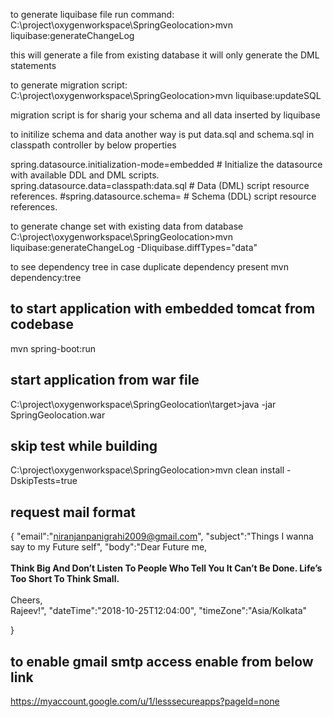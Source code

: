 to generate liquibase file run command:
C:\project\oxygenworkspace\SpringGeolocation>mvn liquibase:generateChangeLog
 
 this will generate a file from existing database it will only generate the DML statements 


to generate migration script:
C:\project\oxygenworkspace\SpringGeolocation>mvn liquibase:updateSQL

migration script is for sharig your schema and all data inserted by liquibase



to initilize schema and data another way is put data.sql and schema.sql in classpath controller by below properties


spring.datasource.initialization-mode=embedded # Initialize the datasource with available DDL and DML scripts.
spring.datasource.data=classpath:data.sql  # Data (DML) script resource references.
#spring.datasource.schema= # Schema (DDL) script resource references.


to generate change set with existing data from database 
C:\project\oxygenworkspace\SpringGeolocation>mvn liquibase:generateChangeLog -Dliquibase.diffTypes="data"

to see dependency tree in case duplicate dependency present
mvn dependency:tree

to start application with embedded tomcat from codebase
-------------------------------------------------------
mvn spring-boot:run

start application from war file
--------------------------------
C:\project\oxygenworkspace\SpringGeolocation\target>java -jar SpringGeolocation.war

skip test while building 
-----------------------------
C:\project\oxygenworkspace\SpringGeolocation>mvn clean install -DskipTests=true



request mail format
-------------------------
{
"email":"niranjanpanigrahi2009@gmail.com",
"subject":"Things I wanna say to my Future self",
"body":"Dear Future me, <br><br> <b>Think Big And Don’t Listen To People Who Tell You It Can’t Be Done. Life’s Too Short To Think Small.</b> <br><br> Cheers, <br>Rajeev!",
"dateTime":"2018-10-25T12:04:00",
"timeZone":"Asia/Kolkata"
	
}



to enable gmail smtp access enable from below link
---------------------------------------------------

https://myaccount.google.com/u/1/lesssecureapps?pageId=none





